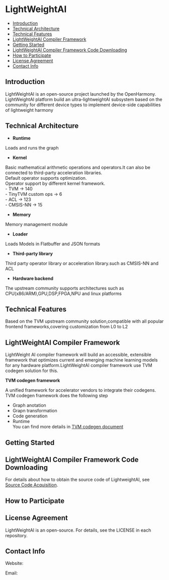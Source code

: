 # LightWeightAI<a name="EN-US_TOPIC_0000001064024128"></a>

-   [Introduction](#section1270210396435)
-   [Technical Architecture](#section2502124574318)
-   [Technical Features](#section12212842173518)
-   [LightWeightAI Compiler Framework](#section21031470109)
-   [Getting Started](#section44681652104210)
-   [LightWeightAI Compiler Framework Code Downloading](#section39011923144212)
-   [How to Participate](#section19611528174215)
-   [License Agreement](#section1245517472115)
-   [Contact Info](#section61728335424)

## Introduction<a name="section1270210396435"></a>
LightWeightAI is an open-source project launched by the OpenHarmony.<br />
LightWeightAI platform build an ultra-lightweightAI subsystem based on the community for different device types to implement device-side capabilities of lightweight harmony
       

## Technical Architecture<a name="section2502124574318"></a>

-   **Runtime**

Loads and runs the graph

-   **Kernel**

Basic mathematical arithmetic operations and operators.It can also be connected to third-party acceleration libraries.<br />
Default operator supports optimization.<br />
Operator support by different kernel framework.<br />
       - TVM  -> 140<br />
       - TinyTVM custom ops -> 6<br />
       - ACL  -> 123<br />
       - CMSIS-NN  -> 15<br />

-   **Memory**

Memory management module

-   **Loader**

Loads Models in Flatbuffer and JSON formats

-   **Third-party library**

Third party operator library or acceleration library.such as CMSIS-NN and ACL

-   **Hardware backend**

The upstream community supports architectures such as CPU(x86/ARM),GPU,DSP,FPGA,NPU and linux platforms



## Technical Features<a name="section12212842173518"></a>
Based on the TVM upstream community solution,compatible with all popular frontend frameworks,covering customization from L0 to L2

## LightWeightAI Compiler Framework<a name="section21031470109"></a>
LightWeight AI compiler framework will build an accessible, extensible framework that optimizes current and emerging machine learning models for any hardware platform.LightWeightAI compiler framework use TVM codegen solution for this.

**TVM codegen framework**

A unified framework for  accelerator vendors to integrate their codegens.<br />
TVM codegen framework does the following step
-   Graph anotation
-   Grapn transformation
-   Code generation
-   Runtime<br />
You can find more details in [TVM codegen document](https://tvm.apache.org/docs/dev/relay_bring_your_own_codegen.html?highlight=codegen)

## Getting Started<a name="section44681652104210"></a>



## LightWeightAI Compiler Framework Code Downloading<a name="section39011923144212"></a>

For details about how to obtain the source code of LightweightAI, see  [Source Code Acquisition](https://gitee.com/openharmony/docs/).

## How to Participate<a name="section19611528174215"></a>


## License Agreement<a name="section1245517472115"></a>

LightWeightAI is an open-source. For details, see the LICENSE in each repository.

## Contact Info<a name="section61728335424"></a>

Website:



Email:



